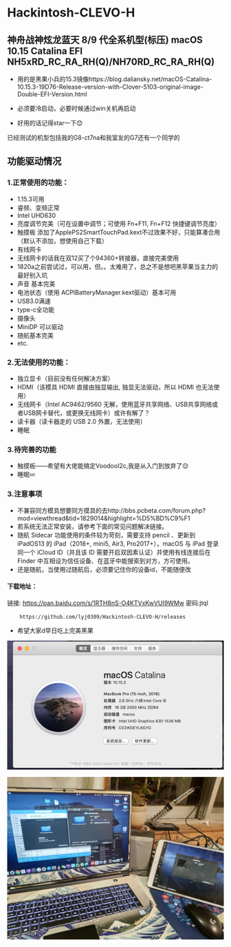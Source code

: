 # Hackintosh-CLEVO-H
## 神舟战神炫龙蓝天 8/9 代全系机型(标压) macOS 10.15 Catalina EFI  NH5xRD_RC_RA_RH(Q)/NH70RD_RC_RA_RH(Q) 


+ 用的是黑果小兵的15.3镜像https://blog.daliansky.net/macOS-Catalina-10.15.3-19D76-Release-version-with-Clover-5103-original-image-Double-EFI-Version.html
+ 必须要冷启动，必要时候通过win关机再启动



+ 好用的话记得star一下😊

已经测试的机型包括我的G8-ct7na和我室友的G7还有一个同学的

## 功能驱动情况

### 1.正常使用的功能：

- 1.15.3可用
- 睿频、变频正常
- Intel UHD630
- 亮度调节完美（可在设置中调节；可使用 Fn+F11, Fn+F12 快捷键调节亮度）
- 触摸板 添加了ApplePS2SmartTouchPad.kext不过效果不好，只能算凑合用（默认不添加，想使用自己下载）
- 有线网卡
- 无线网卡的话我在双12买了个94360+转接器，直接完美使用
- 1820a之前尝试过，可以用，但。。太难用了，总之不是想吧黑苹果当主力的最好别入坑
- 声音 基本完美
- 电池状态（使用 ACPIBatteryManager.kext驱动）基本可用
- USB3.0满速
- type-c全功能
- 摄像头
- MiniDP 可以驱动
- 随航基本完美
- etc.

### 2.无法使用的功能：

- 独立显卡（目前没有任何解决方案）
- HDMI（该模具 HDMI 直接由独显输出, 独显无法驱动，所以 HDMI 也无法使用）
- 无线网卡（Intel AC9462/9560 无解，使用蓝牙共享网络、USB共享网络或者USB网卡替代，或更换无线网卡）或许有解了？
- 读卡器（读卡器走的 USB 2.0 外置，无法使用）
- 睡眠



### 3.待完善的功能

+ 触摸板——希望有大佬能搞定VoodooI2c,我是从入门到放弃了😌
+ 睡眠💤

### 3.注意事项

- 不兼容同方模具想要同方摸具的去http://bbs.pcbeta.com/forum.php?mod=viewthread&tid=1829014&highlight=%D5%BD%C9%F1
- 若系统无法正常安装，请参考下面的常见问题解决链接。
- 随航 Sidecar 功能使用的条件较为苛刻，需要支持 pencil 、更新到 iPadOS13 的 iPad（2018+, mini5, Air3, Pro2017+），macOS 与 iPad 登录同一个 iCloud ID（并且该 ID 需要开启双因素认证）并使用有线连接后在 Finder 中互相设为信任设备、在蓝牙中能搜索到对方，方可使用。
- 还是随航，当使用过随航后，必须要记住你的设备id，不能随便改



#### 下载地址： 
链接: https://pan.baidu.com/s/1RTH8nS-O4KTVxKwVUI9WMw  密码:jtql
        
        https://github.com/lyj0309/Hackintosh-CLEVO-H/releases

+ 希望大家d早日吃上完美黑果

![1](./src/1.png)



![2](./src/3.jpg)





